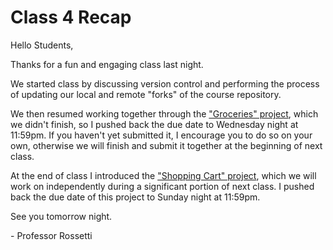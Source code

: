 # Class 4 Recap

Hello Students,

Thanks for a fun and engaging class last night.

We started class by discussing version control and performing the process of updating our local and remote "forks" of the course repository.

We then resumed working together through the ["Groceries" project](https://github.com/prof-rossetti/nyu-info-2335-70-201706/blob/master/projects/groceries/project.md), which we didn't finish, so I pushed back the due date to Wednesday night at 11:59pm. If you haven't yet submitted it, I encourage you to do so on your own, otherwise we will finish and submit it together at the beginning of next class.

At the end of class I introduced the ["Shopping Cart" project](https://github.com/prof-rossetti/nyu-info-2335-70-201706/blob/master/projects/shopping-cart/project.md), which we will work on independently during a significant portion of next class. I pushed back the due date of this project to Sunday night at 11:59pm.

See you tomorrow night.

\- Professor Rossetti
